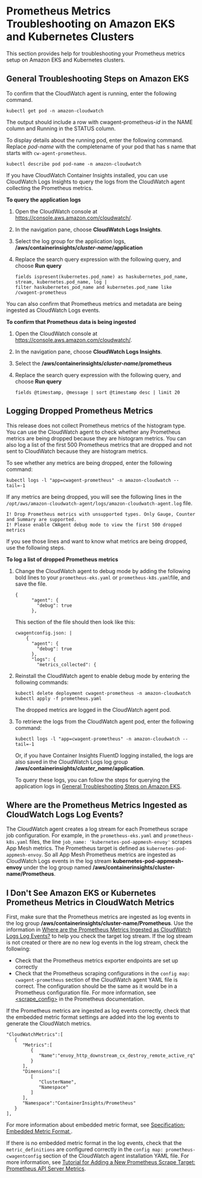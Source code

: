 # Prometheus Metrics Troubleshooting on Amazon EKS and Kubernetes Clusters<a name="ContainerInsights-Prometheus-troubleshooting-EKS"></a>

This section provides help for troubleshooting your Prometheus metrics setup on Amazon EKS and Kubernetes clusters\. 

## General Troubleshooting Steps on Amazon EKS<a name="ContainerInsights-Prometheus-troubleshooting-general"></a>

To confirm that the CloudWatch agent is running, enter the following command\.

```
kubectl get pod -n amazon-cloudwatch
```

The output should include a row with cwagent\-prometheus\-*id* in the NAME column and Running in the STATUS column\.

To display details about the running pod, enter the following command\. Replace *pod\-name* with the completename of your pod that has s name that starts with `cw-agent-prometheus`\.

```
kubectl describe pod pod-name -n amazon-cloudwatch
```

If you have CloudWatch Container Insights installed, you can use CloudWatch Logs Insights to query the logs from the CloudWatch agent collecting the Prometheus metrics\.

**To query the application logs**

1. Open the CloudWatch console at [https://console\.aws\.amazon\.com/cloudwatch/](https://console.aws.amazon.com/cloudwatch/)\.

1. In the navigation pane, choose **CloudWatch Logs Insights**\.

1. Select the log group for the application logs, **/aws/containerinsights/*cluster\-name*/application**

1. Replace the search query expression with the following query, and choose **Run query**

   ```
   fields ispresent(kubernetes.pod_name) as haskubernetes_pod_name, stream, kubernetes.pod_name, log | 
   filter haskubernetes_pod_name and kubernetes.pod_name like /cwagent-prometheus
   ```

You can also confirm that Prometheus metrics and metadata are being ingested as CloudWatch Logs events\.

**To confirm that Prometheus data is being ingested**

1. Open the CloudWatch console at [https://console\.aws\.amazon\.com/cloudwatch/](https://console.aws.amazon.com/cloudwatch/)\.

1. In the navigation pane, choose **CloudWatch Logs Insights**\.

1. Select the **/aws/containerinsights/*cluster\-name*/prometheus**

1. Replace the search query expression with the following query, and choose **Run query**

   ```
   fields @timestamp, @message | sort @timestamp desc | limit 20
   ```

## Logging Dropped Prometheus Metrics<a name="ContainerInsights-Prometheus-troubleshooting-droppedmetrics"></a>

This release does not collect Prometheus metrics of the histogram type\. You can use the CloudWatch agent to check whether any Prometheus metrics are being dropped because they are histogram metrics\. You can also log a list of the first 500 Prometheus metrics that are dropped and not sent to CloudWatch because they are histogram metrics\.

To see whether any metrics are being dropped, enter the following command:

```
kubectl logs -l "app=cwagent-prometheus" -n amazon-cloudwatch --tail=-1
```

If any metrics are being dropped, you will see the following lines in the `/opt/aws/amazon-cloudwatch-agent/logs/amazon-cloudwatch-agent.log` file\.

```
I! Drop Prometheus metrics with unsupported types. Only Gauge, Counter and Summary are supported.
I! Please enable CWAgent debug mode to view the first 500 dropped metrics
```

If you see those lines and want to know what metrics are being dropped, use the following steps\.

**To log a list of dropped Prometheus metrics**

1. Change the CloudWatch agent to debug mode by adding the following bold lines to your `prometheus-eks.yaml` or `prometheus-k8s.yaml`file, and save the file\.

   ```
   {
         "agent": {
           "debug": true
         },
   ```

   This section of the file should then look like this:

   ```
   cwagentconfig.json: |
       {
         "agent": {
           "debug": true
         },
         "logs": {
           "metrics_collected": {
   ```

1. Reinstall the CloudWatch agent to enable debug mode by entering the following commands:

   ```
   kubectl delete deployment cwagent-prometheus -n amazon-cloudwatch
   kubectl apply -f prometheus.yaml
   ```

   The dropped metrics are logged in the CloudWatch agent pod\.

1. To retrieve the logs from the CloudWatch agent pod, enter the following command:

   ```
   kubectl logs -l "app=cwagent-prometheus" -n amazon-cloudwatch --tail=-1
   ```

   Or, if you have Container Insights FluentD logging installed, the logs are also saved in the CloudWatch Logs log group **/aws/containerinsights/*cluster\_name*/application**\.

   To query these logs, you can follow the steps for querying the application logs in [General Troubleshooting Steps on Amazon EKS](#ContainerInsights-Prometheus-troubleshooting-general)\.

## Where are the Prometheus Metrics Ingested as CloudWatch Logs Log Events?<a name="ContainerInsights-Prometheus-troubleshooting-metrics_ingested"></a>

The CloudWatch agent creates a log stream for each Prometheus scrape job configuration\. For example, in the `prometheus-eks.yaml` and `prometheus-k8s.yaml` files, the line `job_name: 'kubernetes-pod-appmesh-envoy'` scrapes App Mesh metrics\. The Prometheus target is defined as `kubernetes-pod-appmesh-envoy`\. So all App Mesh Prometheus metrics are ingested as CloudWatch Logs events in the log stream **kubernetes\-pod\-appmesh\-envoy** under the log group named **/aws/containerinsights/cluster\-name/Prometheus**\.

## I Don't See Amazon EKS or Kubernetes Prometheus Metrics in CloudWatch Metrics<a name="ContainerInsights-Prometheus-troubleshooting-no-metrics"></a>

First, make sure that the Prometheus metrics are ingested as log events in the log group **/aws/containerinsights/cluster\-name/Prometheus**\. Use the information in [Where are the Prometheus Metrics Ingested as CloudWatch Logs Log Events?](#ContainerInsights-Prometheus-troubleshooting-metrics_ingested) to help you check the target log stream\. If the log stream is not created or there are no new log events in the log stream, check the following:
+ Check that the Prometheus metrics exporter endpoints are set up correctly
+ Check that the Prometheus scraping configurations in the `config map: cwagent-prometheus` section of the CloudWatch agent YAML file is correct\. The configuration should be the same as it would be in a Prometheus configuration file\. For more information, see [<scrape\_config>](https://prometheus.io/docs/prometheus/latest/configuration/configuration/#scrape_config) in the Prometheus documentation\.

If the Prometheus metrics are ingested as log events correctly, check that the embedded metric format settings are added into the log events to generate the CloudWatch metrics\.

```
"CloudWatchMetrics":[
   {
      "Metrics":[
         {
            "Name":"envoy_http_downstream_cx_destroy_remote_active_rq"
         }
      ],
      "Dimensions":[
         [
            "ClusterName",
            "Namespace"
         ]
      ],
      "Namespace":"ContainerInsights/Prometheus"
   }
],
```

For more information about embedded metric format, see [Specification: Embedded Metric Format ](CloudWatch_Embedded_Metric_Format_Specification.md)\.

If there is no embedded metric format in the log events, check that the `metric_definitions` are configured correctly in the `config map: prometheus-cwagentconfig` section of the CloudWatch agent installation YAML file\. For more information, see [Tutorial for Adding a New Prometheus Scrape Target: Prometheus API Server Metrics](ContainerInsights-Prometheus-Setup-configure.md#ContainerInsights-Prometheus-Setup-new-exporters)\.